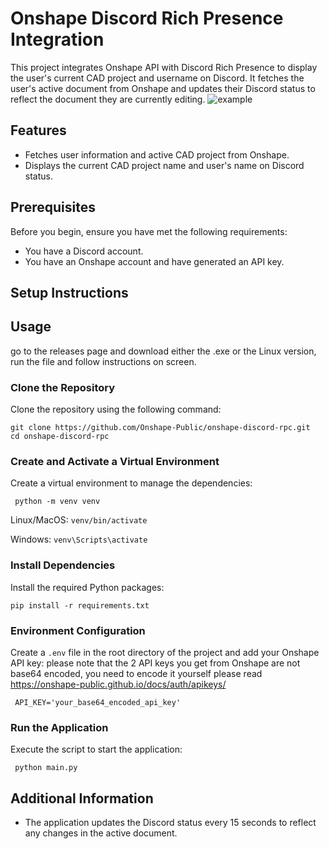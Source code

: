 # Onshape Discord Rich Presence Integration

This project integrates Onshape API with Discord Rich Presence to display the user's current CAD project and username on Discord. It fetches the user's active document from Onshape and updates their Discord status to reflect the document they are currently editing.
![example](https://github.com/IIRoan/OnshapeDRPC/assets/82589897/ae363ec4-98f1-47be-ba71-154d61df94b3)

## Features

- Fetches user information and active CAD project from Onshape.
- Displays the current CAD project name and user's name on Discord status.

## Prerequisites

Before you begin, ensure you have met the following requirements:
- You have a Discord account.
- You have an Onshape account and have generated an API key.

## Setup Instructions

## Usage
go to the releases page and download either the .exe or the Linux version, run the file and follow instructions on screen. 

### Clone the Repository

Clone the repository using the following command:

```git clone https://github.com/Onshape-Public/onshape-discord-rpc.git``` \
```cd onshape-discord-rpc```


### Create and Activate a Virtual Environment

Create a virtual environment to manage the dependencies:
	
``` python -m venv venv```

Linux/MacOS:
```venv/bin/activate ```

Windows:
```venv\Scripts\activate ```


### Install Dependencies

Install the required Python packages:

```pip install -r requirements.txt```


### Environment Configuration

Create a `.env` file in the root directory of the project and add your 
Onshape API key:
please note that the 2 API keys you get from Onshape are not base64 encoded, you need to encode it yourself please read
https://onshape-public.github.io/docs/auth/apikeys/

``` API_KEY='your_base64_encoded_api_key'```


### Run the Application

Execute the script to start the application:

``` python main.py```


## Additional Information

- The application updates the Discord status every 15 seconds to reflect any changes in the active document.

